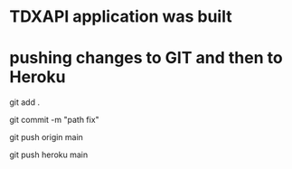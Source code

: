 # TDXAPI application was built 


# pushing changes to GIT and then to Heroku

git add .

git commit -m "path fix"

git push origin main

git push heroku main